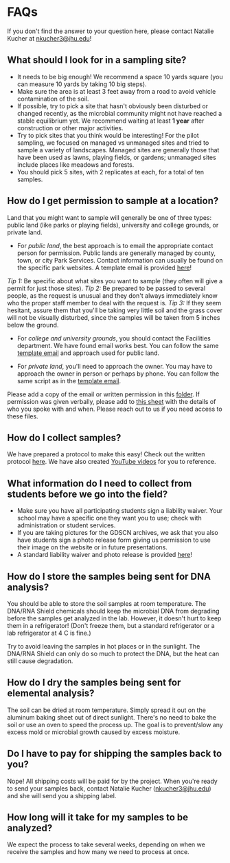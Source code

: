 # FAQs

If you don't find the answer to your question here, please contact Natalie Kucher at nkucher3@jhu.edu!

## What should I look for in a sampling site?
* It needs to be big enough! We recommend a space 10 yards square (you can measure 10 yards by taking 10 big steps).
* Make sure the area is at least 3 feet away from a road to avoid vehicle contamination of the soil.
* If possible, try to pick a site that hasn't obviously been disturbed or changed recently, as the microbial community might not have reached a stable equilibrium yet. We recommend waiting at least **1 year** after construction or other major activities.
* Try to pick sites that you think would be interesting! For the pilot sampling, we focused on managed vs unmanaged sites and tried to sample a variety of landscapes. Managed sites are generally those that have been used as lawns, playing fields, or gardens; unmanaged sites include places like meadows and forests.
* You should pick 5 sites, with 2 replicates at each, for a total of ten samples.


## How do I get permission to sample at a location?
Land that you might want to sample will generally be one of three types: public land (like parks or playing fields), university and college grounds, or private land.
* For _public land_, the best approach is to email the appropriate contact person for permission. Public lands are generally managed by county, town, or city Park Services. Contact information can usually be found on the specific park websites. A template email is provided [here](https://docs.google.com/document/d/1C6bPBZFO2DhANMJHlNXqAMSAMBqpYjXlHl9JMxNAx6k/edit)!

_Tip 1:_ Be specific about what sites you want to sample (they often will give a permit for just those sites).
_Tip 2:_ Be prepared to be passed to several people, as the request is unusual and they don't always immediately know who the proper staff member to deal with the request is.
_Tip 3:_ If they seem hesitant, assure them that you'll be taking very little soil and the grass cover will not be visually disturbed, since the samples will be taken from 5 inches below the ground.

* For _college and university grounds_, you should contact the Facilities department. We have found email works best. You can follow the same [template email](https://docs.google.com/document/d/1C6bPBZFO2DhANMJHlNXqAMSAMBqpYjXlHl9JMxNAx6k/edit) and approach used for public land.

* For _private land_, you'll need to approach the owner. You may have to approach the owner in person or perhaps by phone. You can follow the same script as in the [template email](https://docs.google.com/document/d/1C6bPBZFO2DhANMJHlNXqAMSAMBqpYjXlHl9JMxNAx6k/edit).

Please add a copy of the email or written permission in this [folder](https://drive.google.com/drive/folders/1g6zM45aHqtesIy3xc2QoZr_HPXa_NeKD?usp=share_link). If permission was given verbally, please add to [this sheet](https://docs.google.com/spreadsheets/d/1QAGvneJ8bbR3AHK6YUkv3xT3p3NeJ82K_5k3y7jswJI/edit?usp=sharing) with the details of who you spoke with and when. Please reach out to us if you need access to these files.


## How do I collect samples?
We have prepared a protocol to make this easy! Check out the written protocol [here](https://docs.google.com/document/d/1oyFaknksSQEpwN7yGEBuGZaDGN96rKGOaovGsbhlGic/edit#heading=h.rlfcx57l2u2o). We have also created [YouTube videos](https://www.youtube.com/playlist?list=PLzgm426KgvrhheloBdlSWshM9v2VvJEcX) for you to reference.


## What information do I need to collect from students before we go into the field?
* Make sure you have all participating students sign a liability waiver. Your school may have a specific one they want you to use; check with administration or student services. 
* If you are taking pictures for the GDSCN archives, we ask that you also have students sign a photo release form giving us permission to use their image on the website or in future presentations.
* A standard liability waiver and photo release is provided [here](https://docs.google.com/document/d/1QattQqL5CadjMrIrRRz32zNZYbeT5p1sVr2l7RFQl9Y/edit)!


## How do I store the samples being sent for DNA analysis?
You should be able to store the soil samples at room temperature. The DNA/RNA Shield chemicals should keep the microbial DNA from degrading before the samples get analyzed in the lab. However, it doesn't hurt to keep them in a refrigerator! (Don't freeze them, but a standard refrigerator or a lab refrigerator at 4 C is fine.) 

Try to avoid leaving the samples in hot places or in the sunlight. The DNA/RNA Shield can only do so much to protect the DNA, but the heat can still cause degradation.


## How do I dry the samples being sent for elemental analysis?
The soil can be dried at room temperature. Simply spread it out on the aluminum baking sheet out of direct sunlight. There's no need to bake the soil or use an oven to speed the process up. The goal is to prevent/slow any excess mold or microbial growth caused by excess moisture.


## Do I have to pay for shipping the samples back to you?
Nope! All shipping costs will be paid for by the project. When you're ready to send your samples back, contact Natalie Kucher (nkucher3@jhu.edu) and she will send you a shipping label.


## How long will it take for my samples to be analyzed?
We expect the process to take several weeks, depending on when we receive the samples and how many we need to process at once.
